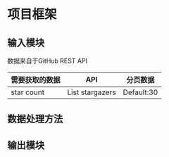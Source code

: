 # 项目框架

## 输入模块

数据来自于GitHub REST API

| 需要获取的数据 | API | 分页数据 |
| --- | --- | --- |
| star count | List stargazers | Default:30|

## 数据处理方法

## 输出模块
